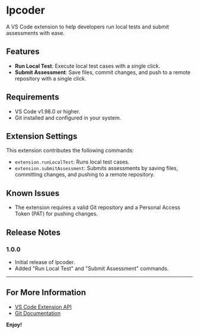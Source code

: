 # lpcoder

A VS Code extension to help developers run local tests and submit assessments with ease.

## Features

- **Run Local Test**: Execute local test cases with a single click.
- **Submit Assessment**: Save files, commit changes, and push to a remote repository with a single click.

## Requirements

- VS Code v1.98.0 or higher.
- Git installed and configured in your system.

## Extension Settings

This extension contributes the following commands:

- `extension.runLocalTest`: Runs local test cases.
- `extension.submitAssessment`: Submits assessments by saving files, committing changes, and pushing to a remote repository.

## Known Issues

- The extension requires a valid Git repository and a Personal Access Token (PAT) for pushing changes.

## Release Notes

### 1.0.0

- Initial release of lpcoder.
- Added "Run Local Test" and "Submit Assessment" commands.

---

## For More Information

- [VS Code Extension API](https://code.visualstudio.com/api)
- [Git Documentation](https://git-scm.com/doc)

**Enjoy!**